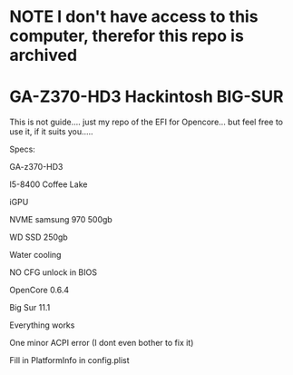 # NOTE I don't have access to this computer, therefor this repo is archived





# GA-Z370-HD3 Hackintosh BIG-SUR

This is not guide.... just my repo of the EFI for Opencore... but feel free to use it, if it suits you..... 

Specs:

GA-z370-HD3 

I5-8400 Coffee Lake

iGPU

NVME samsung 970 500gb

WD SSD 250gb

Water cooling

NO CFG unlock in BIOS

OpenCore 0.6.4 

Big Sur 11.1

Everything works 

One minor ACPI error (I dont even bother to fix it)

Fill in PlatformInfo in config.plist
